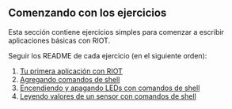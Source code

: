 ## Comenzando con los ejercicios

Esta sección contiene ejercicios simples para comenzar a escribir aplicaciones
básicas con RIOT.

Seguir los README de cada ejercicio (en el siguiente orden):
1. [Tu primera aplicación con RIOT](first-app)
2. [Agregando comandos de shell](shell)
3. [Encendiendo y apagando LEDs con comandos de shell](led)
4. [Leyendo valores de un sensor con comandos de shell](sensor)
